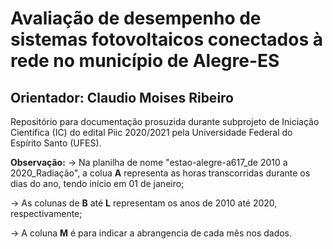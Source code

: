 # Avaliação de desempenho de sistemas fotovoltaicos conectados à rede no município de Alegre-ES
## Orientador: Claudio Moises Ribeiro

Repositório para documentação prosuzida durante subprojeto de Iniciação Científica (IC) do edital Piic 2020/2021 pela Universidade Federal do Espírito Santo (UFES).

**Observação:**
-> Na planilha de nome "estao-alegre-a617_de 2010 a 2020_Radiação", a colua **A** representa as horas transcorridas durante os dias do ano, tendo início em 01 de janeiro; 

-> As colunas de **B** até **L** representam os anos de 2010 até 2020, respectivamente;

-> A coluna **M** é para indicar a abrangencia de cada mês nos dados.
